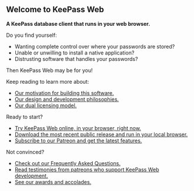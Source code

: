 ## Welcome to KeePass Web

**A KeePass database client that runs in your web browser.**

Do you find yourself:
* Wanting complete control over where your passwords are stored?
* Unable or unwilling to install a native application?
* Distrusting software that handles your passwords?

Then KeePass Web may be for you!

Keep reading to learn more about:
* [Our motivation for building this software.](/profile/RATIONALE.md)
* [Our design and development philosophies.](/profile/PHILOSOPHY.md)
* [Our dual licensing model.](/profile/TODO.md)

Ready to start?
* [Try KeePass Web online, in your browser, right now.](/profile/TODO.md)
* [Download the most recent public release and run in your local browser.](/profile/TODO.md)
* [Subscribe to our Patreon and get the latest features.](/profile/TODO.md)

Not convinced?
* [Check out our Frequently Asked Questions.](/profile/FAQ.md)
* [Read testimonies from patreons who support KeePass Web development.](/profile/TODO.md)
* [See our awards and accolades.](/profile/TODO.md)
